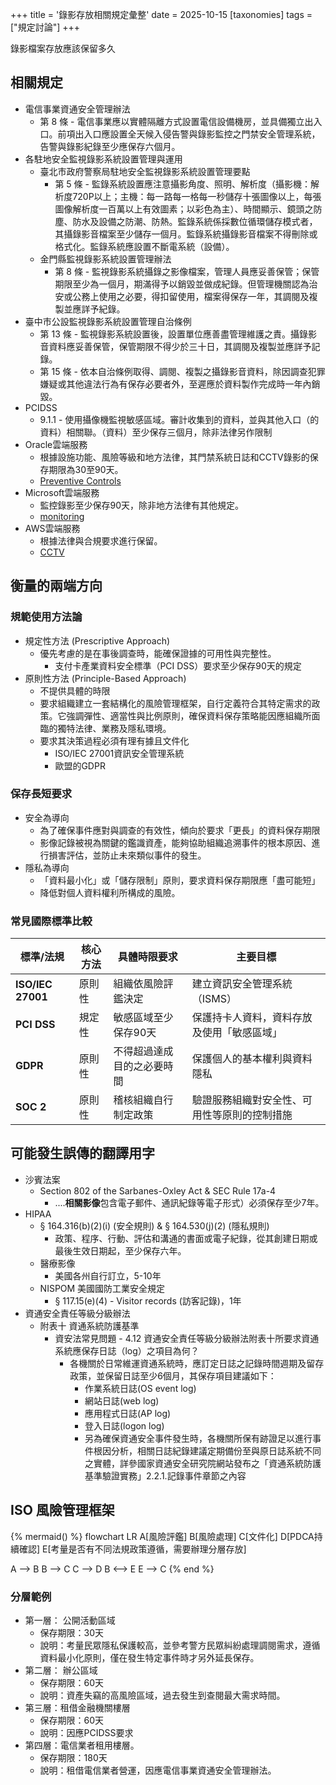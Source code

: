 +++
title = '錄影存放相關規定彙整'
date = 2025-10-15
[taxonomies]
tags = ["規定討論"]
+++

錄影檔案存放應該保留多久

<!-- more -->

## 相關規定

- 電信事業資通安全管理辦法
  - 第 8 條 - 電信事業應以實體隔離方式設置電信設備機房，並具備獨立出入口。前項出入口應設置全天候入侵告警與錄影監控之門禁安全管理系統，告警與錄影紀錄至少應保存六個月。
- 各駐地安全監視錄影系統設置管理與運用
  - 臺北市政府警察局駐地安全監視錄影系統設置管理要點
    - 第 5 條 - 監錄系統設置應注意攝影角度、照明、解析度（攝影機：解析度720P以上；主機：每一路每一格每一秒儲存十張圖像以上，每張圖像解析度一百萬以上有效圖素；以彩色為主）、時間顯示、鏡頭之防塵、防水及設備之防潮、防熱。監錄系統係採數位循環儲存模式者，其攝錄影音檔案至少儲存一個月。監錄系統攝錄影音檔案不得刪除或格式化。監錄系統應設置不斷電系統（設備）。
  - 金門縣監視錄影系統設置管理辦法
    - 第 8 條 - 監視錄影系統攝錄之影像檔案，管理人員應妥善保管；保管期限至少為一個月，期滿得予以銷毀並做成紀錄。但管理機關認為治安或公務上使用之必要，得扣留使用，檔案得保存一年，其調閱及複製並應詳予紀錄。
- 臺中市公設監視錄影系統設置管理自治條例
  - 第 13 條 - 監視錄影系統設置後，設置單位應善盡管理維護之責。攝錄影音資料應妥善保管，保管期限不得少於三十日，其調閱及複製並應詳予記錄。
  - 第 15 條 - 依本自治條例取得、調閱、複製之攝錄影音資料，除因調查犯罪嫌疑或其他違法行為有保存必要者外，至遲應於資料製作完成時一年內銷毀。
- PCIDSS
  - 9.1.1 -  使用攝像機監視敏感區域。審計收集到的資料，並與其他入口（的資料）相關聯。（資料）至少保存三個月，除非法律另作限制
- Oracle雲端服務
  - 根據設施功能、風險等級和地方法律，其門禁系統日誌和CCTV錄影的保存期限為30至90天。
  - [Preventive Controls](https://www.oracle.com/corporate/security-practices/corporate/physical-environmental/)
- Microsoft雲端服務
  - 監控錄影至少保存90天，除非地方法律有其他規定。
  - [monitoring](https://learn.microsoft.com/en-us/compliance/assurance/assurance-datacenter-physical-access-security)
- AWS雲端服務
  - 根據法律與合規要求進行保留。
  - [CCTV](https://aws.amazon.com/tw/trust-center/data-center/our-controls/) 


## 衡量的兩端方向

### 規範使用方法論

- 規定性方法 (Prescriptive Approach)
  - 優先考慮的是在事後調查時，能確保證據的可用性與完整性。
    - 支付卡產業資料安全標準（PCI DSS）要求至少保存90天的規定
- 原則性方法 (Principle-Based Approach)
  - 不提供具體的時限
  - 要求組織建立一套結構化的風險管理框架，自行定義符合其特定需求的政策。它強調彈性、適當性與比例原則，確保資料保存策略能因應組織所面臨的獨特法律、業務及隱私環境。
  - 要求其決策過程必須有理有據且文件化
    - ISO/IEC 27001資訊安全管理系統
    - 歐盟的GDPR

### 保存長短要求

- 安全為導向
  - 為了確保事件應對與調查的有效性，傾向於要求「更長」的資料保存期限
  - 影像記錄被視為關鍵的鑑識資產，能夠協助組織追溯事件的根本原因、進行損害評估，並防止未來類似事件的發生。
- 隱私為導向
  - 「資料最小化」或「儲存限制」原則，要求資料保存期限應「盡可能短」
  - 降低對個人資料權利所構成的風險。

### 常見國際標準比較

| 標準/法規         | 核心方法 | 具體時限要求            | 主要目標                      |
| ----------------- | -------- |-------------------|---------------------------|
| **ISO/IEC 27001** | 原則性   | 組織依風險評鑑決定         | 建立資訊安全管理系統（ISMS）          |
| **PCI DSS**       | 規定性   | 敏感區域至少保存90天       | 保護持卡人資料，資料存放及使用「敏感區域」 |
| **GDPR**          | 原則性   | 不得超過達成目的之必要時間     | 保護個人的基本權利與資料隱私            |
| **SOC 2**         | 原則性   | 稽核組織自行制定政策        | 驗證服務組織對安全性、可用性等原則的控制措施    |

## 可能發生誤傳的翻譯用字

- 沙賓法案
  - Section 802 of the Sarbanes-Oxley Act & SEC Rule 17a-4
    - ....**相關影像**包含電子郵件、通訊紀錄等電子形式）必須保存至少7年。
- HIPAA
  - § 164.316(b)(2)(i) (安全規則) & § 164.530(j)(2) (隱私規則)
    - 政策、程序、行動、評估和溝通的書面或電子紀錄，從其創建日期或最後生效日期起，至少保存六年。
  - 醫療影像
    - 美國各州自行訂立，5-10年
  - NISPOM 美國國防工業安全規定
    - § 117.15(e)(4) - Visitor records (訪客記錄)，1年
- 資通安全責任等級分級辦法
  - 附表十 資通系統防護基準
    - 資安法常見問題 - 4.12 資通安全責任等級分級辦法附表十所要求資通系統應保存日誌（log）之項目為何？
      - 各機關於日常維運資通系統時，應訂定日誌之記錄時間週期及留存政策，並保留日誌至少6個月，其保存項目建議如下：
        - 作業系統日誌(OS event log)
        - 網站日誌(web log)
        - 應用程式日誌(AP log)
        - 登入日誌(logon log)
        - 另為確保資通安全事件發生時，各機關所保有跡證足以進行事件根因分析，相關日誌紀錄建議定期備份至與原日誌系統不同之實體，詳參國家資通安全研究院網站發布之「資通系統防護基準驗證實務」2.2.1.記錄事件章節之內容

## ISO 風險管理框架

{% mermaid() %}
flowchart LR
A[風險評鑑]
B[風險處理]
C[文件化]
D[PDCA持續確認]
E[考量是否有不同法規政策遵循，需要辦理分層存放]

A --> B
B --> C
C --> D
B <--> E
E --> C
{% end %}

### 分層範例

- 第一層： 公開活動區域
  - 保存期限：30天
  - 說明：考量民眾隱私保護較高，並參考警方民眾糾紛處理調閱需求，遵循資料最小化原則，僅在發生特定事件時才另外延長保存。
- 第二層： 辦公區域
  - 保存期限：60天
  - 說明：資產失竊的高風險區域，過去發生到查閱最大需求時間。
- 第三層：租借金融機關樓層
  - 保存期限：60天
  - 說明：因應PCIDSS要求
- 第四層：電信業者租用樓層。
  - 保存期限：180天
  - 說明：租借電信業者營運，因應電信事業資通安全管理辦法。
